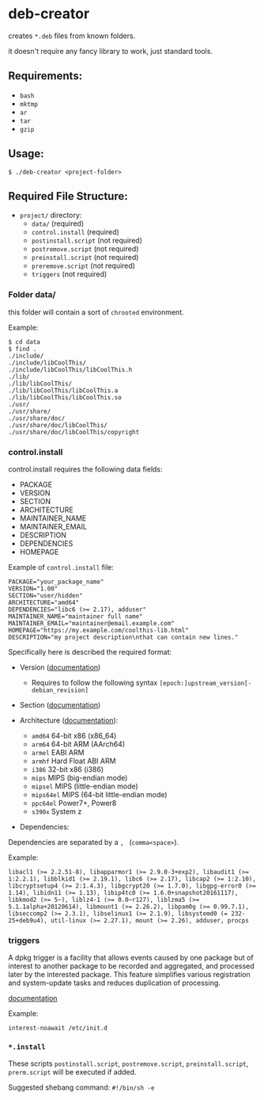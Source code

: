 # deb-creator

creates `*.deb` files from known folders.

it doesn't require any fancy library to work, just standard tools.

## Requirements:

- `bash`
- `mktmp`
- `ar`
- `tar`
- `gzip`

## Usage:

```
$ ./deb-creator <project-folder>
```

## Required File Structure:

- `project/` directory:
  - `data/` (required)
  - `control.install` (required)
  - `postinstall.script` (not required)
  - `postremove.script` (not required)
  - `preinstall.script` (not required)
  - `preremove.script` (not required)
  - `triggers` (not required)

### Folder data/

this folder will contain a sort of `chrooted` environment.

Example:
```
$ cd data
$ find .
./include/
./include/libCoolThis/
./include/libCoolThis/libCoolThis.h
./lib/
./lib/libCoolThis/
./lib/libCoolThis/libCoolThis.a
./lib/libCoolThis/libCoolThis.so
./usr/
./usr/share/
./usr/share/doc/
./usr/share/doc/libCoolThis/
./usr/share/doc/libCoolThis/copyright
```
### control.install

control.install requires the following data fields:
- PACKAGE
- VERSION
- SECTION
- ARCHITECTURE
- MAINTAINER_NAME
- MAINTAINER_EMAIL
- DESCRIPTION
- DEPENDENCIES
- HOMEPAGE

Example of `control.install` file:

```
PACKAGE="your_package_name"
VERSION="1.00"
SECTION="user/hidden"
ARCHITECTURE="amd64"
DEPENDENCIES="libc6 (>= 2.17), adduser"
MAINTAINER_NAME="maintainer full name"
MAINTAINER_EMAIL="maintainer@email.example.com"
HOMEPAGE="https://my.example.com/coolthis-lib.html"
DESCRIPTION="my project description\nthat can contain new lines."
```

Specifically here is described the required format:
- Version ([documentation](https://www.debian.org/doc/debian-policy/ch-controlfields.html#version))
    - Requires to follow the following syntax `[epoch:]upstream_version[-debian_revision]`

- Section ([documentation](https://www.debian.org/doc/debian-policy/ch-archive.html#s-subsections))

- Architecture ([documentation](https://www.debian.org/doc/debian-policy/ch-controlfields.html#architecture)):
    - `amd64`		64-bit x86 (x86_64)
    - `arm64`		64-bit ARM (AArch64)
    - `armel`		EABI ARM
    - `armhf`		Hard Float ABI ARM
    - `i386`		32-bit x86 (i386)
    - `mips`		MIPS (big-endian mode)
    - `mipsel`		MIPS (little-endian mode)
    - `mips64el`	MIPS (64-bit little-endian mode)
    - `ppc64el`		Power7+, Power8
    - `s390x`		System z

- Dependencies:

Dependencies are separated by a `, ` (`comma<space>`).

Example:

```
libacl1 (>= 2.2.51-8), libapparmor1 (>= 2.9.0-3+exp2), libaudit1 (>= 1:2.2.1), libblkid1 (>= 2.19.1), libc6 (>= 2.17), libcap2 (>= 1:2.10), libcryptsetup4 (>= 2:1.4.3), libgcrypt20 (>= 1.7.0), libgpg-error0 (>= 1.14), libidn11 (>= 1.13), libip4tc0 (>= 1.6.0+snapshot20161117), libkmod2 (>= 5~), liblz4-1 (>= 0.0~r127), liblzma5 (>= 5.1.1alpha+20120614), libmount1 (>= 2.26.2), libpam0g (>= 0.99.7.1), libseccomp2 (>= 2.3.1), libselinux1 (>= 2.1.9), libsystemd0 (= 232-25+deb9u4), util-linux (>= 2.27.1), mount (>= 2.26), adduser, procps
```

### triggers

A dpkg trigger is a facility that allows events caused by one package
but of interest to another package to be recorded and aggregated, and
processed later by the interested package.  This feature simplifies
various registration and system-update tasks and reduces duplication
of processing.

[documentation](https://lists.debian.org/debian-dpkg/2007/04/msg00076.html)

Example:

```
interest-noawait /etc/init.d

```

### `*.install`

These scripts `postinstall.script`, `postremove.script`, `preinstall.script`, `prerm.script` will be executed if added.

Suggested shebang command: `#!/bin/sh -e`
